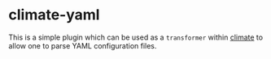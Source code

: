# climate-yaml

This is a simple plugin which can be used as a `transformer` within [climate](https://github.com/brekk/monoculture/tree/main/packages/climate) to allow one to parse YAML configuration files.
